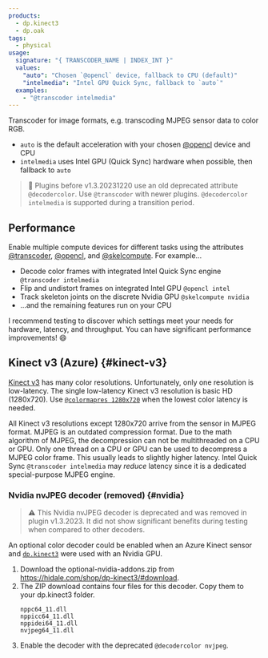 ```yaml
---
products:
  - dp.kinect3
  - dp.oak
tags:
  - physical
usage:
  signature: "{ TRANSCODER_NAME | INDEX_INT }"
  values:
    "auto": "Chosen `@opencl` device, fallback to CPU (default)"
    "intelmedia": "Intel GPU Quick Sync, fallback to `auto`"
  examples:
    - "@transcoder intelmedia"
---
```


Transcoder for image formats, e.g. transcoding MJPEG sensor data to color RGB.

* `auto` is the default acceleration with your chosen [@opencl](opencl.md) device and CPU
* `intelmedia` uses Intel GPU (Quick Sync) hardware when possible, then fallback to `auto`

> 📝 Plugins before v1.3.20231220 use an old deprecated attribute `@decodercolor`.
> Use `@transcoder` with newer plugins. `@decodercolor intelmedia` is supported during a transition period.

## Performance

Enable multiple compute devices for different tasks using the
attributes [@transcoder](transcoder.md), [@opencl](opencl.md), and [@skelcompute](skelcompute.md).
For example...

* Decode color frames with integrated Intel Quick Sync engine `@transcoder intelmedia`
* Flip and undistort frames on integrated Intel GPU `@opencl intel`
* Track skeleton joints on the discrete Nvidia GPU `@skelcompute nvidia`
* ...and the remaining features run on your CPU

I recommend testing to discover which settings meet your needs for hardware,
latency, and throughput. You can have significant performance improvements! :smile:

## Kinect v3 (Azure) {#kinect-v3}

[Kinect v3](../../_hardware/sensors/kinect-v3.md) has many color resolutions.
Unfortunately, only one resolution is low-latency. The single low-latency Kinect v3
resolution is basic HD (1280x720). Use [`@colormapres 1280x720`](colormapres.md)
when the lowest color latency is needed.

All Kinect v3 resolutions except 1280x720 arrive from the sensor in MJPEG format. MJPEG is
an outdated compression format. Due to the math algorithm of MJPEG, the decompression
can not be multithreaded on a CPU or GPU. Only one thread on a CPU or GPU can be used
to decompress a MJPEG color frame. This usually leads to slightly higher latency.
Intel Quick Sync `@transcoder intelmedia` may *reduce* latency since it is a dedicated
special-purpose MJPEG engine.

### Nvidia nvJPEG decoder (removed) {#nvidia}

> :warning: This Nvidia nvJPEG decoder is deprecated and was removed in plugin v1.3.2023.
> It did not show significant benefits during testing when compared to other decoders.

An optional color decoder could be enabled when an Azure Kinect sensor
and [`dp.kinect3`](../dp.kinect3.md) were used with an Nvidia GPU.

1. Download the optional-nvidia-addons.zip from <https://hidale.com/shop/dp-kinect3/#download>.
2. The ZIP download contains four files for this decoder. Copy them to your dp.kinect3 folder.  
   ```
   nppc64_11.dll
   nppicc64_11.dll
   nppidei64_11.dll
   nvjpeg64_11.dll
   ```
3. Enable the decoder with the deprecated `@decodercolor nvjpeg`.
